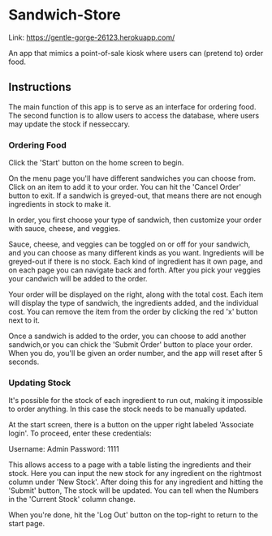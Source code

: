 # Sandwich-Store

Link: https://gentle-gorge-26123.herokuapp.com/

An app that mimics a point-of-sale kiosk where users can (pretend to) order food.

## Instructions

The main function of this app is to serve as an interface for ordering food. The second function is to allow users to access the database, where users may update the stock if nesseccary.

### Ordering Food

Click the 'Start' button on the home screen to begin.

On the menu page you'll have different sandwiches you can choose from. Click on an item to add it to your order. You can hit the 'Cancel Order' button to exit. If a sandwich is greyed-out, that means there are not enough ingredients in stock to make it.

In order, you first choose your type of sandwich, then customize your order with sauce, cheese, and veggies.

Sauce, cheese, and veggies can be toggled on or off for your sandwich, and you can choose as many different kinds as you want. Ingredients will be greyed-out if there is no stock. Each kind of ingredient has it own page, and on each page you can navigate back and forth. After you pick your veggies your candwich will be added to the order.

Your order will be displayed on the right, along with the total cost. Each item will display the type of sandwich, the ingredients added, and the individual cost. You can remove the item from the order by clicking the red 'x' button next to it.

Once a sandwich is added to the order, you can choose to add another sandwich,or you can chick the 'Submit Order' button to place your order. When you do, you'll be given an order number, and the app will reset after 5 seconds.

### Updating Stock

It's possible for the stock of each ingredient to run out, making it impossible to order anything. In this case the stock needs to be manually updated.

At the start screen, there is a button on the upper right labeled 'Associate login'. To proceed, enter these credentials:

Username: Admin
Password: 1111

This allows access to a page with a table listing the ingredients and their stock. Here you can input the new stock for any ingredient on the rightmost column under 'New Stock'. After doing this for any ingredient and hitting the 'Submit' button, The stock will be updated. You can tell when the Numbers in the 'Current Stock' column change.

When you're done, hit the 'Log Out' button on the top-right to return to the start page.